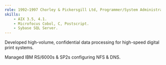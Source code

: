 ```yaml
---
role: 1992–1997 Chorley & Pickersgill Ltd, Programmer/System Administrator
skills:
    - AIX 3.5, 4.1.
    - Microfocus Cobol, C, Postscript.
    - Sybase SQL Server.
---
```

Developed high-volume, confidential data processing for high-speed digital print systems.

Managed IBM RS/6000s & SP2s configuring NFS & DNS.
